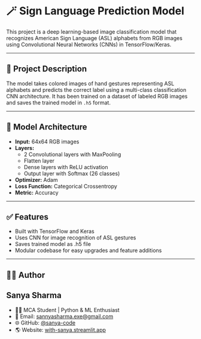 # 🪄 Sign Language Prediction Model

This project is a deep learning-based image classification model that recognizes American Sign Language (ASL) alphabets from RGB images using Convolutional Neural Networks (CNNs) in TensorFlow/Keras.

---

## 📌 Project Description

The model takes colored images of hand gestures representing ASL alphabets and predicts the correct label using a multi-class classification CNN architecture. It has been trained on a dataset of labeled RGB images and saves the trained model in `.h5` format.

---

## 🧠 Model Architecture

- **Input:** 64x64 RGB images
- **Layers:**
  - 2 Convolutional layers with MaxPooling
  - Flatten layer
  - Dense layers with ReLU activation
  - Output layer with Softmax (26 classes)
- **Optimizer:** Adam
- **Loss Function:** Categorical Crossentropy
- **Metric:** Accuracy

---

## ✅ Features
- Built with TensorFlow and Keras
- Uses CNN for image recognition of ASL gestures
- Saves trained model as .h5 file
- Modular codebase for easy upgrades and feature additions

---

## 🙋‍♀️ Author
## Sanya Sharma
- 👩‍💻 MCA Student | Python & ML Enthusiast
- 📧 Email: [sannyasharma.exe@gmail.com](mailto:sannyasharma.exe@gmail.com)  
- 🌐 GitHub: [@sanya-code](https://github.com/sanya-code) 
- 🌎 Website: [with-sanya.streamlit.app](https://with-sanya.streamlit.app)




